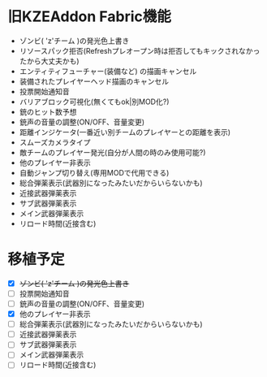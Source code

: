 
# 旧KZEAddon Fabric機能
* ゾンビ( 'z'チーム )の発光色上書き
* リソースパック拒否(Refreshプレオープン時は拒否してもキックされなかったから大丈夫かも)
* エンティティフューチャー(装備など) の描画キャンセル
* 装備されたプレイヤーヘッド描画のキャンセル
* 投票開始通知音
* バリアブロック可視化(無くてもok|別MOD化?)
* 銃のヒット数予想
* 銃声の音量の調整(ON/OFF、音量変更)
* 距離インジケータ(一番近い別チームのプレイヤーとの距離を表示)
* スムーズカメラタイプ
* 敵チームのプレイヤー発光(自分が人間の時のみ使用可能?)
* 他のプレイヤー非表示
* 自動ジャンプ切り替え(専用MODで代用できる)
* 総合弾薬表示(武器別になったみたいだからいらないかも)
* 近接武器弾薬表示
* サブ武器弾薬表示
* メイン武器弾薬表示
* リロード時間(近接含む)

# 移植予定

- [x] ~~ゾンビ( 'z'チーム )の発光色上書き~~
- [ ] 投票開始通知音
- [ ] 銃声の音量の調整(ON/OFF、音量変更)
- [x] 他のプレイヤー非表示
- [ ] 総合弾薬表示(武器別になったみたいだからいらないかも)
- [ ] 近接武器弾薬表示
- [ ] サブ武器弾薬表示
- [ ] メイン武器弾薬表示
- [ ] リロード時間(近接含む)
